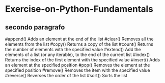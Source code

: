 # Exercise-on-Python-Fundamentals
## secondo paragrafo

#append()	Adds an element at the end of the list
#clear()	Removes all the elements from the list
#copy()	Returns a copy of the list
#count()	Returns the number of elements with the specified value
#extend()	Add the elements of a list (or any iterable), to the end of the current list
#index()	Returns the index of the first element with the specified value
#insert()	Adds an element at the specified position
#pop()	Removes the element at the specified position
#remove()	Removes the item with the specified value
#reverse()	Reverses the order of the list
#sort()	Sorts the list
